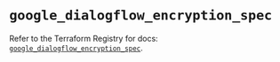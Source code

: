 # `google_dialogflow_encryption_spec`

Refer to the Terraform Registry for docs: [`google_dialogflow_encryption_spec`](https://registry.terraform.io/providers/hashicorp/google/6.43.0/docs/resources/dialogflow_encryption_spec).

